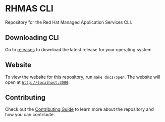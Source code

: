 # RHMAS CLI

Repository for the Red Hat Managed Application Services CLI.

## Downloading CLI

Go to [releases](https://github.com/bf2fc6cc711aee1a0c2a/cli/releases) to download the latest release for your operating system.

## Website

To view the website for this repository, run `make docs/open`. The website will open at [`http://localhost:3000`](http://localhost:3000).

## Contributing

Check out the [Contributing Guide](./CONTRIBUTING.md) to learn more about the repository and how you can contribute.